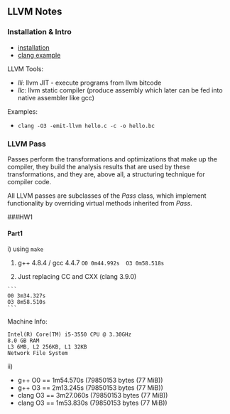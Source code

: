## LLVM Notes

### Installation & Intro

- [installation](http://clang.llvm.org/get_started.html)
- [clang example](http://llvm.org/docs/GettingStarted.html#example-with-clang)

LLVM Tools:
- _lli_: llvm JIT - execute programs from llvm bitcode
- _llc_: llvm static compiler (produce assembly which later can be fed into native assembler like gcc)

Examples:
- `clang -O3 -emit-llvm hello.c -c -o hello.bc`

### LLVM Pass
Passes perform the transformations and optimizations that make up the compiler, they build the analysis 
results that are used by these transformations, and they are, above all, a structuring technique for compiler code.

All LLVM passes are subclasses of the _Pass_ class, which implement functionality by overriding virtual methods inherited from _Pass_.



###HW1
#### Part1
i) using `make`

  1. g++ 4.8.4 / gcc 4.4.7
    ```
    O0 0m44.992s 
    O3 0m58.518s
    ```

  2. Just replacing CC and CXX (clang 3.9.0)

    ```
    O0 3m34.327s
    O3 8m58.510s
    ```

  Machine Info:
  ```
  Intel(R) Core(TM) i5-3550 CPU @ 3.30GHz
  8.0 GB RAM
  L3 6MB, L2 256KB, L1 32KB
  Network File System
  ```

ii) 
  - g++ O0 == 1m54.570s (79850153 bytes (77 MiB))
  - g++ O3 == 2m13.245s (79850153 bytes (77 MiB))
  - clang O3 == 3m27.060s (79850153 bytes (77 MiB))
  - clang O3 == 1m53.830s (79850153 bytes (77 MiB))


